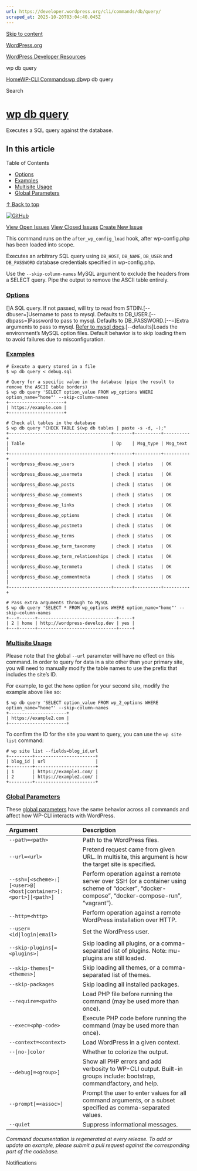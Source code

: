 ```yaml
---
url: https://developer.wordpress.org/cli/commands/db/query/
scraped_at: 2025-10-20T03:04:40.045Z
---
```


[Skip to content](https://developer.wordpress.org/cli/commands/db/query/#wp--skip-link--target)

[WordPress.org](https://wordpress.org/)

[WordPress Developer Resources](https://developer.wordpress.org/)

wp db query


[Home](https://developer.wordpress.org/)[WP-CLI Commands](https://developer.wordpress.org/cli/commands/)[wp db](https://developer.wordpress.org/cli/commands/db/)wp db query

Search

# [wp db query](https://developer.wordpress.org/cli/commands/db/query/)

Executes a SQL query against the database.

## In this article

Table of Contents

- [Options](https://developer.wordpress.org/cli/commands/db/query/#options)
- [Examples](https://developer.wordpress.org/cli/commands/db/query/#examples)
- [Multisite Usage](https://developer.wordpress.org/cli/commands/db/query/#multisite-usage)
- [Global Parameters](https://developer.wordpress.org/cli/commands/db/query/#global-parameters)

[↑ Back to top](https://developer.wordpress.org/cli/commands/db/query/#wp--skip-link--target)

[![GitHub](https://make.wordpress.org/cli/wp-content/plugins/wporg-cli/assets/images/github-mark.svg)](https://github.com/wp-cli/db-command)

[View Open Issues](https://github.com/login?return_to=%2Fissues%3Fq%3Dlabel%3Acommand%3Adb-query+sort%3Aupdated-desc+org%3Awp-cli+is%3Aopen) [View Closed Issues](https://github.com/login?return_to=%2Fissues%3Fq%3Dlabel%3Acommand%3Adb-query+sort%3Aupdated-desc+org%3Awp-cli+is%3Aclosed) [Create New Issue](https://github.com/wp-cli/db-command/issues/new)

This command runs on the `after_wp_config_load` hook, after wp-config.php has been loaded into scope.

Executes an arbitrary SQL query using `DB_HOST`, `DB_NAME`, `DB_USER`
and `DB_PASSWORD` database credentials specified in wp-config.php.

Use the `--skip-column-names` MySQL argument to exclude the headers from a SELECT query. Pipe the output to remove the ASCII table entirely.

### [Options](https://developer.wordpress.org/cli/commands/db/query/\#options)

\[<sql>\]A SQL query. If not passed, will try to read from STDIN.\[--dbuser=<value>\]Username to pass to mysql. Defaults to DB\_USER.\[--dbpass=<value>\]Password to pass to mysql. Defaults to DB\_PASSWORD.\[--<field>=<value>\]Extra arguments to pass to mysql. [Refer to mysql docs](https://dev.mysql.com/doc/en/mysql-command-options.html).\[--defaults\]Loads the environment’s MySQL option files. Default behavior is to skip loading them to avoid failures due to misconfiguration.

### [Examples](https://developer.wordpress.org/cli/commands/db/query/\#examples)

```
# Execute a query stored in a file
$ wp db query < debug.sql

# Query for a specific value in the database (pipe the result to remove the ASCII table borders)
$ wp db query 'SELECT option_value FROM wp_options WHERE option_name="home"' --skip-column-names
+---------------------+
| https://example.com |
+---------------------+

# Check all tables in the database
$ wp db query "CHECK TABLE $(wp db tables | paste -s -d, -);"
+---------------------------------------+-------+----------+----------+
| Table                                 | Op    | Msg_type | Msg_text |
+---------------------------------------+-------+----------+----------+
| wordpress_dbase.wp_users              | check | status   | OK       |
| wordpress_dbase.wp_usermeta           | check | status   | OK       |
| wordpress_dbase.wp_posts              | check | status   | OK       |
| wordpress_dbase.wp_comments           | check | status   | OK       |
| wordpress_dbase.wp_links              | check | status   | OK       |
| wordpress_dbase.wp_options            | check | status   | OK       |
| wordpress_dbase.wp_postmeta           | check | status   | OK       |
| wordpress_dbase.wp_terms              | check | status   | OK       |
| wordpress_dbase.wp_term_taxonomy      | check | status   | OK       |
| wordpress_dbase.wp_term_relationships | check | status   | OK       |
| wordpress_dbase.wp_termmeta           | check | status   | OK       |
| wordpress_dbase.wp_commentmeta        | check | status   | OK       |
+---------------------------------------+-------+----------+----------+

# Pass extra arguments through to MySQL
$ wp db query 'SELECT * FROM wp_options WHERE option_name="home"' --skip-column-names
+---+------+------------------------------+-----+
| 2 | home | http://wordpress-develop.dev | yes |
+---+------+------------------------------+-----+

```

### [Multisite Usage](https://developer.wordpress.org/cli/commands/db/query/\#multisite-usage)

Please note that the global `--url` parameter will have no effect on this command. In order to query for data in a site other than your primary site, you will need to manually modify the table names to use the prefix that includes the site’s ID.

For example, to get the `home` option for your second site, modify the example above like so:

```
$ wp db query 'SELECT option_value FROM wp_2_options WHERE option_name="home"' --skip-column-names
+----------------------+
| https://example2.com |
+----------------------+

```

To confirm the ID for the site you want to query, you can use the `wp site list` command:

```
# wp site list --fields=blog_id,url
+---------+-----------------------+
| blog_id | url                   |
+---------+-----------------------+
| 1       | https://example1.com/ |
| 2       | https://example2.com/ |
+---------+-----------------------+

```

### [Global Parameters](https://developer.wordpress.org/cli/commands/db/query/\#global-parameters)

These [global parameters](https://make.wordpress.org/cli/handbook/config/) have the same behavior across all commands and affect how WP-CLI interacts with WordPress.

| **Argument** | **Description** |
| :-- | :-- |
| `--path=<path>` | Path to the WordPress files. |
| `--url=<url>` | Pretend request came from given URL. In multisite, this argument is how the target site is specified. |
| `--ssh=[<scheme>:][<user>@]<host\|container>[:<port>][<path>]` | Perform operation against a remote server over SSH (or a container using scheme of “docker”, “docker-compose”, “docker-compose-run”, “vagrant”). |
| `--http=<http>` | Perform operation against a remote WordPress installation over HTTP. |
| `--user=<id\|login\|email>` | Set the WordPress user. |
| `--skip-plugins[=<plugins>]` | Skip loading all plugins, or a comma-separated list of plugins. Note: mu-plugins are still loaded. |
| `--skip-themes[=<themes>]` | Skip loading all themes, or a comma-separated list of themes. |
| `--skip-packages` | Skip loading all installed packages. |
| `--require=<path>` | Load PHP file before running the command (may be used more than once). |
| `--exec=<php-code>` | Execute PHP code before running the command (may be used more than once). |
| `--context=<context>` | Load WordPress in a given context. |
| `--[no-]color` | Whether to colorize the output. |
| `--debug[=<group>]` | Show all PHP errors and add verbosity to WP-CLI output. Built-in groups include: bootstrap, commandfactory, and help. |
| `--prompt[=<assoc>]` | Prompt the user to enter values for all command arguments, or a subset specified as comma-separated values. |
| `--quiet` | Suppress informational messages. |

_Command documentation is regenerated at every release. To add or update an example, please submit a pull request against the corresponding part of the codebase._

Notifications